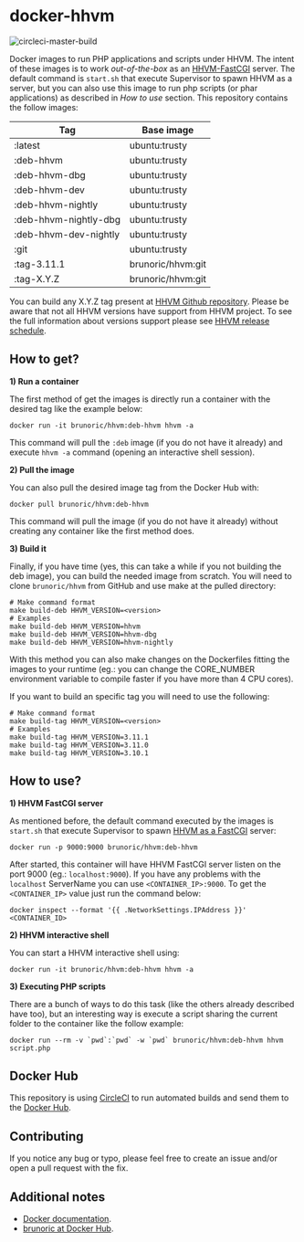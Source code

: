 docker-hhvm
===========

![circleci-master-build](https://circleci.com/gh/brunoric/docker-hhvm/tree/master.svg?style=shield&circle-token=2791f3ddb68837234c1437b0dcb3ab599f9873a7)

Docker images to run PHP applications and scripts under HHVM. The intent of these images is to work *out-of-the-box* as an [HHVM-FastCGI][fastcgi] server. The default command is `start.sh` that execute Supervisor to spawn HHVM as a server, but you can also use this image to run php scripts (or phar applications) as described in *How to use* section. This repository contains the follow images:

| Tag                   | Base image        |
| --------------------- | ----------------- |
| :latest               | ubuntu:trusty     |
| :deb-hhvm             | ubuntu:trusty     |
| :deb-hhvm-dbg         | ubuntu:trusty     |
| :deb-hhvm-dev         | ubuntu:trusty     |
| :deb-hhvm-nightly     | ubuntu:trusty     |
| :deb-hhvm-nightly-dbg | ubuntu:trusty     |
| :deb-hhvm-dev-nightly | ubuntu:trusty     |
| :git                  | ubuntu:trusty     |
| :tag-3.11.1           | brunoric/hhvm:git |
| :tag-X.Y.Z            | brunoric/hhvm:git |

You can build any X.Y.Z tag present at [HHVM Github repository][repository]. Please be aware that not all HHVM versions have support from HHVM project. To see the full information about versions support please see [HHVM release schedule][release-schedule].

How to get?
-----------

**1) Run a container**

The first method of get the images is directly run a container with the desired tag like the example below:

    docker run -it brunoric/hhvm:deb-hhvm hhvm -a

This command will pull the `:deb` image (if you do not have it already) and execute `hhvm -a` command (opening an interactive shell session).

**2) Pull the image**

You can also pull the desired image tag from the Docker Hub with:

    docker pull brunoric/hhvm:deb-hhvm

This command will pull the image (if you do not have it already) without creating any container like the first method does.

**3) Build it**

Finally, if you have time (yes, this can take a while if you not building the deb image), you can build the needed image from scratch. You will need to clone `brunoric/hhvm` from GitHub and use make at the pulled directory:

    # Make command format
    make build-deb HHVM_VERSION=<version>
    # Examples
    make build-deb HHVM_VERSION=hhvm
    make build-deb HHVM_VERSION=hhvm-dbg
    make build-deb HHVM_VERSION=hhvm-nightly

With this method you can also make changes on the Dockerfiles fitting the images to your runtime (eg.: you can change the CORE_NUMBER environment variable to compile faster if you have more than 4 CPU cores).

If you want to build an specific tag you will need to use the following:

    # Make command format
    make build-tag HHVM_VERSION=<version>
    # Examples
    make build-tag HHVM_VERSION=3.11.1
    make build-tag HHVM_VERSION=3.11.0
    make build-tag HHVM_VERSION=3.10.1

How to use?
-----------

**1) HHVM FastCGI server**

As mentioned before, the default command executed by the images is `start.sh` that execute Supervisor to spawn [HHVM as a FastCGI][fastcgi] server:

    docker run -p 9000:9000 brunoric/hhvm:deb-hhvm

After started, this container will have HHVM FastCGI server listen on the port 9000 (eg.: `localhost:9000`). If you have any problems with the `localhost` ServerName you can use `<CONTAINER_IP>:9000`. To get the `<CONTAINER_IP>` value just run the command below:

    docker inspect --format '{{ .NetworkSettings.IPAddress }}' <CONTAINER_ID>

**2) HHVM interactive shell**

You can start a HHVM interactive shell using:

    docker run -it brunoric/hhvm:deb-hhvm hhvm -a

**3) Executing PHP scripts**

There are a bunch of ways to do this task (like the others already described have too), but an interesting way is execute a script sharing the current folder to the container like the follow example:

    docker run --rm -v `pwd`:`pwd` -w `pwd` brunoric/hhvm:deb-hhvm hhvm script.php

Docker Hub
----------
This repository is using [CircleCI][circleci] to run automated builds and send them to the [Docker Hub][registry].

Contributing
------------
If you notice any bug or typo, please feel free to create an issue and/or open a pull request with the fix.

Additional notes
----------------

- [Docker documentation][docker].
- [brunoric at Docker Hub][registry].

[fastcgi]: https://github.com/facebook/hhvm/wiki/FastCGI
[repository]: https://github.com/facebook/hhvm
[docker]: https://docs.docker.com
[registry]: https://registry.hub.docker.com/u/brunoric
[release-schedule]: https://docs.hhvm.com/hhvm/installation/release-schedule
[circleci]: https://circleci.com/gh/brunoric/docker-hhvm